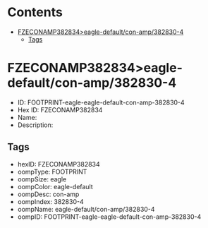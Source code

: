 



Contents
========

* [FZECONAMP382834>eagle-default/con-amp/382830-4](#fzeconamp382834eagle-defaultcon-amp382830-4)
	* [Tags](#tags)

# FZECONAMP382834>eagle-default/con-amp/382830-4

- ID: FOOTPRINT-eagle-eagle-default-con-amp-382830-4
- Hex ID: FZECONAMP382834
- Name: 
- Description: 

## Tags

- hexID: FZECONAMP382834
- oompType: FOOTPRINT
- oompSize: eagle
- oompColor: eagle-default
- oompDesc: con-amp
- oompIndex: 382830-4
- oompName: eagle-default/con-amp/382830-4
- oompID: FOOTPRINT-eagle-eagle-default-con-amp-382830-4
